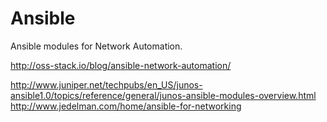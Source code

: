 Ansible
=======

Ansible modules for Network Automation.


http://oss-stack.io/blog/ansible-network-automation/

http://www.juniper.net/techpubs/en_US/junos-ansible1.0/topics/reference/general/junos-ansible-modules-overview.html
http://www.jedelman.com/home/ansible-for-networking

